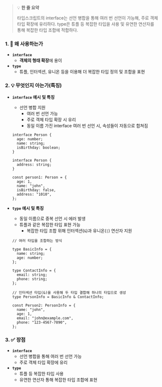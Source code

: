 > 💡 **한 줄 요약**
>
> 타입스크립트의 interface는 선언 병합을 통해 여러 번 선언이 가능해, 주로 객체 타입 확장에 유리하다. type은 튜플 등 복잡한 타입을 사용 및 유연한 연산자를 통해 복잡한 타입 조합에 적합하다.

### 1. 🤔 왜 사용하는가

- **`interface`**
  - **객체의 형태 확장**에 용이
- **`type`**
  - 튜플, 인터섹션, 유니온 등을 이용해 더 복잡한 타입 정의 및 조합을 표현

### 2. 💡 무엇인지 아는가(특징)

- **`interface` 예시 및 특징**

  - 선언 병합 지원
    - 여러 번 선언 가능
    - 주로 객체 타입 확장 시 유리
    - 동일 이름 가진 interface 여러 번 선언 시, 속성들이 자동으로 합쳐짐

  ```tsx
  interface Person {
    age: number;
    name: string;
    isBirthday: boolean;
  }

  interface Person {
    address: string;
  }

  const person1: Person = {
    age: 1,
    name: "john",
    isBirthday: false,
    address: "1010",
  };
  ```

- **`type` 예시 및 특징**

  - 동일 이름으로 중복 선언 시 에러 발생
  - 튜플과 같은 복잡한 타입 표현 가능
    - 복잡한 타입 조합 위해 인터섹션(`&`)과 유니온(`|`) 연산자 지원

  ```tsx
  // 여러 타입을 조합하는 방식

  type BasicInfo = {
    name: string;
    age: number;
  };

  type ContactInfo = {
    email: string;
    phone: string;
  };

  // 인터섹션 타입(&)을 사용해 두 타입 결합해 하나의 타입으로 생성
  type PersonInfo = BasicInfo & ContactInfo;

  const Person2: PersonInfo = {
    name: "john",
    age: 1,
    email: "john@example.com",
    phone: "123-4567-7890",
  };
  ```

### 3. ✅ 장점

- **`interface`**
  - 선언 병합을 통해 여러 번 선언 가능
  - 주로 객체 타입 확장에 유리
- **`type`**
  - 튜플 등 복잡한 타입 사용
  - 유연한 연산자 통해 복잡한 타입 조합에 표현
